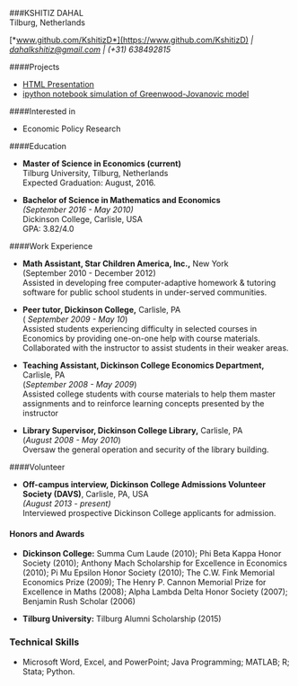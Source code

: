 ###KSHITIZ DAHAL  
Tilburg, Netherlands  
 
[*www.github.com/KshitizD*](https://www.github.com/KshitizD) *|* [*dahalkshitiz@gmail.com*](https://www.gmail.com) *|* *(+31) 638492815*

####Projects

* [HTML Presentation](http://kshitizd.github.io/Second-Assignment/)
* [ipython notebook simulation of Greenwood-Jovanovic model](https://github.com/KshitizD/Third-Assignment_Numerical-Simulation/blob/master/Dahal_Nguyen_Huy_Obilor_-_Agent_based_modeling_approach_of_the_Greenwood-Jovanovic_model.ipynb) 


####Interested in
* Economic Policy Research    

####Education
* **Master of Science in Economics (current)**  
  Tilburg University, Tilburg, Netherlands  
  Expected Graduation: August, 2016.  
  
* **Bachelor of Science in Mathematics and Economics**  
 *(September 2016 - May 2010)*  
  Dickinson College, Carlisle, USA  
  GPA: 3.82/4.0

####Work Experience
* **Math Assistant, Star Children America, Inc.,** New York   
 (September 2010 - December 2012)    
 Assisted in developing free computer-adaptive homework & tutoring software for public school students in under-served communities.

* **Peer tutor, Dickinson College,** Carlisle, PA  
  ( *September 2009 - May 10*)   
  Assisted students experiencing difficulty in selected courses in Economics by providing one-on-one help with course materials.  
  Collaborated with the instructor to assist students in their weaker areas.   
  
* **Teaching Assistant, Dickinson College Economics Department,** Carlisle, PA   
  (*September 2008 - May 2009*)  
  Assisted college students with course materials to help them master assignments and to reinforce learning concepts presented by the instructor

* **Library Supervisor, Dickinson College Library,** Carlisle, PA  
  (*August 2008 - May 2010*)  
  Oversaw the general operation and security of the library building.

####Volunteer
* **Off-campus interview, Dickinson College Admissions Volunteer Society (DAVS)**, Carlisle, PA, USA  
*(August 2013 - present)*  
Interviewed prospective Dickinson College applicants for admission.

#### Honors and Awards
* **Dickinson College:** Summa Cum Laude (2010); Phi Beta Kappa Honor Society (2010); Anthony Mach Scholarship for Excellence in Economics (2010); Pi Mu Epsilon Honor Society (2010); The C.W. Fink Memorial Economics Prize (2009); The Henry P. Cannon Memorial Prize for Excellence in Maths (2008); Alpha Lambda Delta Honor Society (2007); Benjamin Rush Scholar (2006)  
  
* **Tilburg University:** Tilburg Alumni Scholarship (2015)

### Technical Skills
* Microsoft Word, Excel, and PowerPoint; Java Programming; MATLAB; R; Stata; Python.

                                   

 




  




 
  

 

